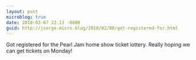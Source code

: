```yaml
---
layout: post
microblog: true
date: 2018-02-07 22:13 -0800
guid: http://jsorge.micro.blog/2018/02/08/got-registered-for.html
---
```

Got registered for the Pearl Jam home show ticket lottery. Really hoping we can get tickets on Monday!
